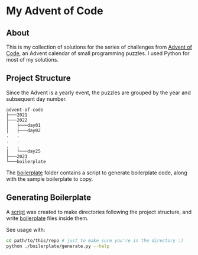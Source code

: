 # My Advent of Code

## About

This is my collection of solutions for the series of challenges from [Advent of Code](https://adventofcode.com/), an Advent calendar of small programming puzzles. I used Python for most of my solutions.

## Project Structure

Since the Advent is a yearly event, the puzzles are grouped by the year and subsequent day number.

```
advent-of-code
├───2021
├───2022
│   ├───day01
│   ├───day02
.   .
.   .
.   .
│   └───day25
├───2023
└───boilerplate
```

The [boilerplate](/boilerplate/) folder contains a script to generate boilerplate code, along with the sample boilerplate to copy.

## Generating Boilerplate

A [script](/boilerplate/generate.py) was created to make directories following the project structure, and write [boilerplate](/boilerplate/sample.py) files inside them.

See usage with:
```bash
cd path/to/this/repo # just to make sure you're in the directory :)
python ./boilerplate/generate.py --help
```